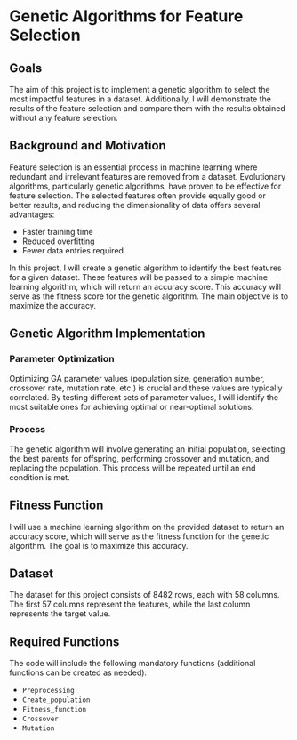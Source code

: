 # Genetic Algorithms for Feature Selection

## Goals
The aim of this project is to implement a genetic algorithm to select the most impactful features in a dataset. Additionally, I will demonstrate the results of the feature selection and compare them with the results obtained without any feature selection.

## Background and Motivation
Feature selection is an essential process in machine learning where redundant and irrelevant features are removed from a dataset. Evolutionary algorithms, particularly genetic algorithms, have proven to be effective for feature selection. The selected features often provide equally good or better results, and reducing the dimensionality of data offers several advantages:
- Faster training time
- Reduced overfitting
- Fewer data entries required

In this project, I will create a genetic algorithm to identify the best features for a given dataset. These features will be passed to a simple machine learning algorithm, which will return an accuracy score. This accuracy will serve as the fitness score for the genetic algorithm. The main objective is to maximize the accuracy.

## Genetic Algorithm Implementation

### Parameter Optimization
Optimizing GA parameter values (population size, generation number, crossover rate, mutation rate, etc.) is crucial and these values are typically correlated. By testing different sets of parameter values, I will identify the most suitable ones for achieving optimal or near-optimal solutions.

### Process
The genetic algorithm will involve generating an initial population, selecting the best parents for offspring, performing crossover and mutation, and replacing the population. This process will be repeated until an end condition is met.

## Fitness Function
I will use a machine learning algorithm on the provided dataset to return an accuracy score, which will serve as the fitness function for the genetic algorithm. The goal is to maximize this accuracy.

## Dataset
The dataset for this project consists of 8482 rows, each with 58 columns. The first 57 columns represent the features, while the last column represents the target value.

## Required Functions
The code will include the following mandatory functions (additional functions can be created as needed):
- `Preprocessing`
- `Create_population`
- `Fitness_function`
- `Crossover`
- `Mutation`
